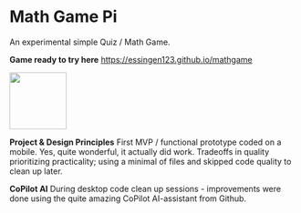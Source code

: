 # Math Game Pi
An experimental simple Quiz / Math Game. 

**Game ready to try here**
https://essingen123.github.io/mathgame

<img src="https://user-images.githubusercontent.com/20803840/151665677-3da049d3-4c5d-4935-b8e2-8b85fb4a1cd8.png" width="100" />

**Project & Design Principles**
First MVP / functional prototype coded on a mobile. Yes, quite
wonderful, it actually did work. 
 Tradeoffs in quality prioritizing practicality; using a minimal of files
 and skipped code quality to clean up later.  

**CoPilot AI** 
During desktop code clean up sessions - improvements were done using 
the quite amazing CoPilot AI-assistant from Github. 




